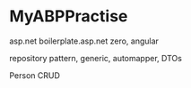 # MyABPPractise
asp.net boilerplate.asp.net zero, angular

repository pattern, generic, automapper, DTOs

Person CRUD
